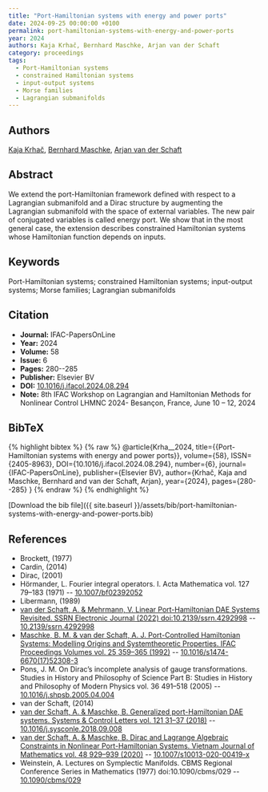 ```yaml
---
title: "Port-Hamiltonian systems with energy and power ports"
date: 2024-09-25 00:00:00 +0100
permalink: port-hamiltonian-systems-with-energy-and-power-ports
year: 2024
authors: Kaja Krhač, Bernhard Maschke, Arjan van der Schaft
category: proceedings
tags:
  - Port-Hamiltonian systems
  - constrained Hamiltonian systems
  - input-output systems
  - Morse families
  - Lagrangian submanifolds
---
```

 
## Authors
[Kaja Krhač](authors/kaja-krhac), [Bernhard Maschke](authors/bernhard-maschke), [Arjan van der Schaft](authors/arjan-van-der-schaft)
 
## Abstract
We extend the port-Hamiltonian framework defined with respect to a Lagrangian submanifold and a Dirac structure by augmenting the Lagrangian submanifold with the space of external variables. The new pair of conjugated variables is called energy port. We show that in the most general case, the extension describes constrained Hamiltonian systems whose Hamiltonian function depends on inputs.
 
## Keywords
Port-Hamiltonian systems; constrained Hamiltonian systems; input-output systems; Morse families; Lagrangian submanifolds
 
## Citation
- **Journal:** IFAC-PapersOnLine
- **Year:** 2024
- **Volume:** 58
- **Issue:** 6
- **Pages:** 280--285
- **Publisher:** Elsevier BV
- **DOI:** [10.1016/j.ifacol.2024.08.294](https://doi.org/10.1016/j.ifacol.2024.08.294)
- **Note:** 8th IFAC Workshop on Lagrangian and Hamiltonian Methods for Nonlinear Control LHMNC 2024- Besançon, France, June 10 – 12, 2024
 
## BibTeX
{% highlight bibtex %}
{% raw %}
@article{Krha__2024,
  title={{Port-Hamiltonian systems with energy and power ports}},
  volume={58},
  ISSN={2405-8963},
  DOI={10.1016/j.ifacol.2024.08.294},
  number={6},
  journal={IFAC-PapersOnLine},
  publisher={Elsevier BV},
  author={Krhač, Kaja and Maschke, Bernhard and van der Schaft, Arjan},
  year={2024},
  pages={280--285}
}
{% endraw %}
{% endhighlight %}
 
[Download the bib file]({{ site.baseurl }}/assets/bib/port-hamiltonian-systems-with-energy-and-power-ports.bib)
 
## References
- Brockett, (1977)
- Cardin, (2014)
- Dirac, (2001)
- Hörmander, L. Fourier integral operators. I. Acta Mathematica vol. 127 79–183 (1971) -- [10.1007/bf02392052](https://doi.org/10.1007/bf02392052)
- Libermann, (1989)
- [van der Schaft, A. & Mehrmann, V. Linear Port-Hamiltonian DAE Systems Revisited. SSRN Electronic Journal (2022) doi:10.2139/ssrn.4292998](linear-port-hamiltonian-dae-systems-revisited0) -- [10.2139/ssrn.4292998](https://doi.org/10.2139/ssrn.4292998)
- [Maschke, B. M. & van der Schaft, A. J. Port-Controlled Hamiltonian Systems: Modelling Origins and Systemtheoretic Properties. IFAC Proceedings Volumes vol. 25 359–365 (1992)](port-controlled-hamiltonian-systems-modelling-origins-and-systemtheoretic-properties) -- [10.1016/s1474-6670(17)52308-3](https://doi.org/10.1016/s1474-6670(17)52308-3)
- Pons, J. M. On Dirac’s incomplete analysis of gauge transformations. Studies in History and Philosophy of Science Part B: Studies in History and Philosophy of Modern Physics vol. 36 491–518 (2005) -- [10.1016/j.shpsb.2005.04.004](https://doi.org/10.1016/j.shpsb.2005.04.004)
- van der Schaft, (2014)
- [van der Schaft, A. & Maschke, B. Generalized port-Hamiltonian DAE systems. Systems &amp; Control Letters vol. 121 31–37 (2018)](generalized-port-hamiltonian-dae-systems) -- [10.1016/j.sysconle.2018.09.008](https://doi.org/10.1016/j.sysconle.2018.09.008)
- [van der Schaft, A. & Maschke, B. Dirac and Lagrange Algebraic Constraints in Nonlinear Port-Hamiltonian Systems. Vietnam Journal of Mathematics vol. 48 929–939 (2020)](dirac-and-lagrange-algebraic-constraints-in-nonlinear-port-hamiltonian-systems) -- [10.1007/s10013-020-00419-x](https://doi.org/10.1007/s10013-020-00419-x)
- Weinstein, A. Lectures on Symplectic Manifolds. CBMS Regional Conference Series in Mathematics (1977) doi:10.1090/cbms/029 -- [10.1090/cbms/029](https://doi.org/10.1090/cbms/029)

